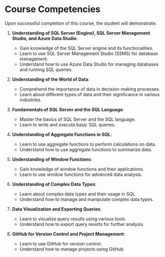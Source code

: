 # Course Competencies

Upon successful completion of this course, the student will demonstrate:

1. **Understanding of SQL Server (Engine), SQL Server Management Studio, and Azure Data Studio**:
   - Gain knowledge of the SQL Server engine and its functionalities.
   - Learn to use SQL Server Management Studio (SSMS) for database management.
   - Understand how to use Azure Data Studio for managing databases and running SQL queries.

2. **Understanding of the World of Data**:
   - Comprehend the importance of data in decision-making processes.
   - Learn about different types of data and their significance in various industries.

3. **Fundamentals of SQL Server and the SQL Language**:
   - Master the basics of SQL Server and the SQL language.
   - Learn to write and execute basic SQL queries.

4. **Understanding of Aggregate Functions in SQL**:
   - Learn to use aggregate functions to perform calculations on data.
   - Understand how to use aggregate functions to summarize data.

5. **Understanding of Window Functions**:
   - Gain knowledge of window functions and their applications.
   - Learn to use window functions for advanced data analysis.

6. **Understanding of Complex Data Types**:
   - Learn about complex data types and their usage in SQL.
   - Understand how to manage and manipulate complex data types.

7. **Data Visualization and Exporting Queries**:
   - Learn to visualize query results using various tools.
   - Understand how to export query results for further analysis.

8. **GitHub for Version Control and Project Management**:
   - Learn to use GitHub for version control.
   - Understand how to manage projects using GitHub.
